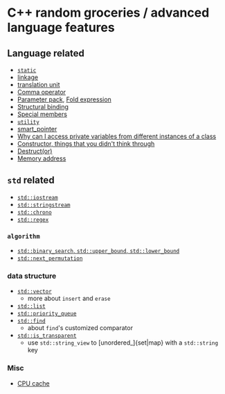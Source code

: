 # C++ random groceries / advanced language features

## Language related

- [`static`](static.md)
- [linkage](linkage.md)
- [translation unit](translation_unit.md)
- [Comma operator](comma_operator.md)
- [Parameter pack](parameter_pack.md), [Fold expression](fold_expression.md)
- [Structural binding](structural_binding.md)
- [Special members](special_members.md)
- [`utility`](utility.md)
- [smart_pointer](smart_pointer.md)
- [Why can I access private variables from different instances of a class](why_instances_can_use_private.md)
- [Constructor, things that you didn't think through](constructor.md)
- [Destruct(or)](destructor.md)
- [Memory address](address_ops.h)

## `std` related

- [`std::iostream`](iostream.md)
- [`std::stringstream`](stingstream.md)
- [`std::chrono`](chrono_ops.md)
- [`std::regex`](regex.md)

### `algorithm`

- [`std::binary_search`, `std::upper_bound`, `std::lower_bound`](binary_search.md)
- [`std::next_permutation`](permutation.md)

### data structure

- [`std::vector`](vector_ops.md)
  - more about `insert` and `erase`
- [`std::list`](list_ops.md)
- [`std::priority_queue`](priority_queue.md)
- [`std::find`](find.md)
  - about `find`'s customized comparator
- [`std::is_transparent`](heterogenous_lookup.md)
  - use `std::string_view` to [unordered_]{set|map} with a `std::string` key

### Misc

- [CPU cache](cpu_cache.md)